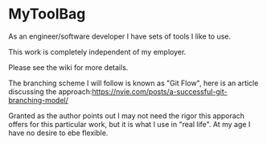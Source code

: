 # MyToolBag
As an engineer/software developer I have sets of tools I like to use. 

This work is completely independent of my employer.

Please see the wiki for more details.

The branching scheme I will follow is known as "Git Flow", here is an article discussing the approach:<https://nvie.com/posts/a-successful-git-branching-model/> 

Granted as the author points out I may not need the rigor this apporach offers for this particular work, but it is what I use in "real life". At my age I have no desire to ebe flexible.



